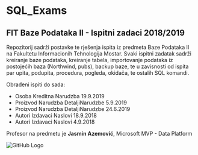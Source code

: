 # SQL_Exams
## FIT Baze Podataka II - Ispitni zadaci 2018/2019

Repozitorij sadrži postavke te rješenja ispita iz predmeta Baze Podataka II na Fakultetu Informacionih Tehnologija Mostar.
Svaki ispitni zadatak sadrži kreiranje baze podataka, kreiranje tabela, importovanje podataka iz postojećih baza (Northwind, pubs), backup baze, te u zavisnosti od ispita par upita, podupita, procedura, pogleda, okidača, te ostalih SQL komandi.

Obrađeni ispiti do sada:
- Osoba Kreditna Narudzba 19.9.2019
- Proizvod Narudzba DetaljiNarudzbe 5.9.2019
- Proizvod Narudzba DetaljiNarudzbe 24.6.2019
- Autori Izdavaci Naslovi 18.9.2018
- Autori Izdavaci Naslovi 4.9.2018

Profesor na predmetu je __Jasmin Azemović__, Microsoft MVP - Data Platform

![GitHub Logo](https://www.geeksforgeeks.org/wp-content/uploads/SQL-768x256.png)
